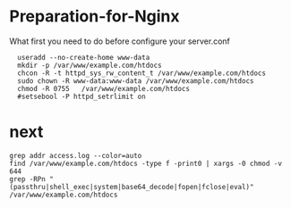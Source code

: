 # Preparation-for-Nginx
What first you need to do before configure your server.conf
      
      useradd --no-create-home www-data  
      mkdir -p /var/www/example.com/htdocs
      chcon -R -t httpd_sys_rw_content_t /var/www/example.com/htdocs
      sudo chown -R www-data:www-data /var/www/example.com/htdocs
      chmod -R 0755   /var/www/example.com/htdocs
      #setsebool -P httpd_setrlimit on

# next 
    grep addr access.log --color=auto
    find /var/www/example.com/htdocs -type f -print0 | xargs -0 chmod -v 644
    grep -RPn "(passthru|shell_exec|system|base64_decode|fopen|fclose|eval)" /var/www/example.com/htdocs 
   
